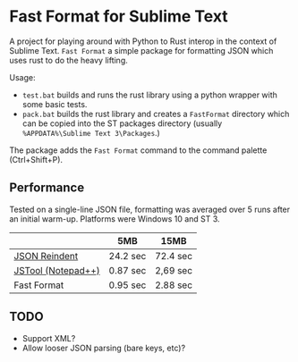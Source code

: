 Fast Format for Sublime Text
============================

A project for playing around with Python to Rust interop in the context of
Sublime Text. `Fast Format` a simple package for formatting JSON which uses
rust to do the heavy lifting.


Usage:

 - `test.bat` builds and runs the rust library using a python wrapper with some basic tests.
 - `pack.bat` builds the rust library and creates a `FastFormat` directory which can be copied into the ST packages directory (usually `%APPDATA%\Sublime Text 3\Packages`.)

The package adds the `Fast Format` command to the command palette (Ctrl+Shift+P).

Performance
-----------

Tested on a single-line JSON file, formatting was averaged over 5 runs after an initial warm-up. Platforms were Windows 10 and ST 3.

|                     | 5MB       | 15MB      
|---------------------|-----------|-----------
| [JSON Reindent](https://github.com/ThomasKliszowski/json_reindent) | 24.2 sec | 72.4 sec
| [JSTool (Notepad++) ](https://github.com/sunjw/jstoolnpp) | 0.87 sec | 2,69 sec
| Fast Format         | 0.95 sec  | 2.88 sec


TODO
----

 - Support XML?
 - Allow looser JSON parsing (bare keys, etc)?

